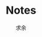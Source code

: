 ---
aliases:  ["posts","articles","blog","showcase","docs"]
title: "Notes"
author: "求余"
draft: false
tags: 
- "index"
description: "Post page"
---